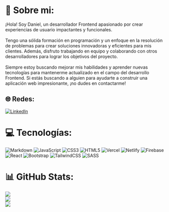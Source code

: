 # 💫 Sobre mi:

¡Hola! Soy Daniel, un desarrollador Frontend apasionado por crear experiencias de usuario impactantes y funcionales.<br><br>Tengo una sólida formación en programación y un enfoque en la resolución de problemas para crear soluciones innovadoras y eficientes para mis clientes. Además, disfruto trabajando en equipo y colaborando con otros desarrolladores para lograr los objetivos del proyecto.<br><br>Siempre estoy buscando mejorar mis habilidades y aprender nuevas tecnologías para mantenerme actualizado en el campo del desarrollo Frontend. Si estás buscando a alguien para ayudarte a construir una aplicación web impresionante, ¡no dudes en contactarme!

## 🌐 Redes:

[![LinkedIn](https://img.shields.io/badge/LinkedIn-%230077B5.svg?logo=linkedin&logoColor=white)](https://www.linkedin.com/in/danielvp26/)

# 💻 Tecnologías:

![Markdown](https://img.shields.io/badge/markdown-%23000000.svg?style=for-the-badge&logo=markdown&logoColor=white) ![JavaScript](https://img.shields.io/badge/javascript-%23323330.svg?style=for-the-badge&logo=javascript&logoColor=%23F7DF1E) ![CSS3](https://img.shields.io/badge/css3-%231572B6.svg?style=for-the-badge&logo=css3&logoColor=white) ![HTML5](https://img.shields.io/badge/html5-%23E34F26.svg?style=for-the-badge&logo=html5&logoColor=white) ![Vercel](https://img.shields.io/badge/vercel-%23000000.svg?style=for-the-badge&logo=vercel&logoColor=white) ![Netlify](https://img.shields.io/badge/netlify-%23000000.svg?style=for-the-badge&logo=netlify&logoColor=#00C7B7) ![Firebase](https://img.shields.io/badge/firebase-%23039BE5.svg?style=for-the-badge&logo=firebase) ![React](https://img.shields.io/badge/react-%2320232a.svg?style=for-the-badge&logo=react&logoColor=%2361DAFB) ![Bootstrap](https://img.shields.io/badge/bootstrap-%23563D7C.svg?style=for-the-badge&logo=bootstrap&logoColor=white) ![TailwindCSS](https://img.shields.io/badge/tailwindcss-%2338B2AC.svg?style=for-the-badge&logo=tailwind-css&logoColor=white) ![SASS](https://img.shields.io/badge/SASS-hotpink.svg?style=for-the-badge&logo=SASS&logoColor=white)

# 📊 GitHub Stats:

![](https://github-readme-stats.vercel.app/api?username=DanielVP26&theme=dark&hide_border=false&include_all_commits=false&count_private=false)<br/>
![](https://github-readme-streak-stats.herokuapp.com/?user=DanielVP26&theme=dark&hide_border=false)<br/>
![](https://github-readme-stats.vercel.app/api/top-langs/?username=DanielVP26&theme=dark&hide_border=false&include_all_commits=false&count_private=false&layout=compact)
